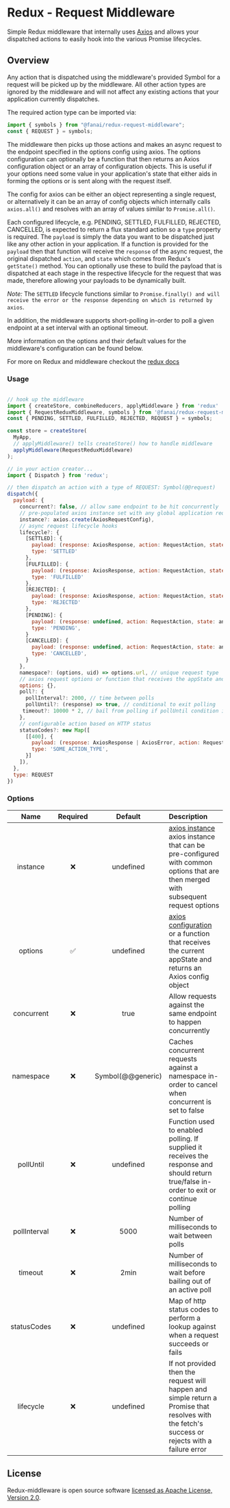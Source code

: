 # Redux - Request Middleware

Simple Redux middleware that internally uses [Axios](https://github.com/axios/axios) and allows your dispatched actions to easily hook into the various Promise lifecycles.

## Overview

Any action that is dispatched using the middleware's provided Symbol for a request will be picked up by the middleware. All other action types are ignored by the middleware and will not affect any existing actions that your application currently dispatches.

The required action type can be imported via:

```javascript
import { symbols } from "@fanai/redux-request-middleware";
const { REQUEST } = symbols;
```

The middleware then picks up those actions and makes an async request to the endpoint specified in the options config using axios. The options configuration can optionally be a function that then returns an Axios configuration object or an array of configuration objects. This is useful if your options need some value in your application's state that either aids in forming the options or is sent along with the request itself.

The config for axios can be either an object representing a single request, or alternatively it can be an array of config objects which internally calls `axios.all()` and resolves with an array of values similar to `Promise.all()`.

Each configured lifecycle, e.g. PENDING, SETTLED, FULFILLED, REJECTED, CANCELLED, is expected to return a flux standard action so a `type` property is required. The `payload` is simply the data you want to be dispatched just like any other action in your application. If a function is provided for the `payload` then that function will receive the `response` of the async request, the original dispatched `action`, and `state` which comes from Redux's `getState()` method. You can optionally use these to build the payload that is dispatched at each stage in the respective lifecycle for the request that was made, therefore allowing your payloads to be dynamically built.

_Note:_ The `SETTLED` lifecycle functions similar to `Promise.finally() and will receive the error or the response depending on which is returned by axios`.

In addition, the middleware supports short-polling in-order to poll a given endpoint at a set interval with an optional timeout.

More information on the options and their default values for the middleware's configuration can be found below.

For more on Redux and middleware checkout the [redux docs](https://redux.js.org/advanced/middleware)

### Usage

```javascript

// hook up the middleware
import { createStore, combineReducers, applyMiddleware } from 'redux'
import { RequestReduxMiddleware, symbols } from '@fanai/redux-request-middleware';
const { PENDING, SETTLED, FULFILLED, REJECTED, REQUEST } = symbols;

const store = createStore(
  MyApp,
  // applyMiddleware() tells createStore() how to handle middleware
  applyMiddleware(RequestReduxMiddleware)
);

// in your action creator...
import { Dispatch } from 'redux';

// then dispatch an action with a type of REQUEST: Symbol(@@request)
dispatch({
  payload: {
    concurrent?: false, // allow same endpoint to be hit concurrently
    // pre-populated axios instance set with any global application request defaults
    instance?: axios.create(AxiosRequestConfig),
    // async request lifecycle hooks
    lifecycle?: {
      [SETTLED]: {
        payload: (response: AxiosResponse, action: RequestAction, state: any): any => {},
        type: 'SETTLED'
      },
      [FULFILLED]: {
        payload: (response: AxiosResponse, action: RequestAction, state: any): any => {},
        type: 'FULFILLED'
      },
      [REJECTED]: {
        payload: (response: AxiosResponse, action: RequestAction, state: any): any => {},
        type: 'REJECTED'
      },
      [PENDING]: {
        payload: (response: undefined, action: RequestAction, state: any): any => {},
        type: 'PENDING',
      }
      [CANCELLED]: {
        payload: (response: undefined, action: RequestAction, state: any): any => {},
        type: 'CANCELLED',
      }
    },
    namespace?: (options, uid) => options.url, // unique request type
    // axios request options or function that receives the appState and should return an AxiosRequestConfig
    options: {},
    poll?: {
      pollInterval?: 2000, // time between polls
      pollUntil?: (response) => true, // conditional to exit polling
     timeout?: 10000 * 2, // bail from polling if pollUntil condition is never met
    },
    // configurable action based on HTTP status
    statusCodes?: new Map([
      [[400], {
        payload: (response: AxiosResponse | AxiosError, action: RequestAction, state: any) => {},
        type: 'SOME_ACTION_TYPE',
      }]
    ]),
  },
  type: REQUEST
})
```

### Options

|     Name     | Required |      Default      | Description                                                                                                                                                                           |
| :----------: | :------: | :---------------: | :------------------------------------------------------------------------------------------------------------------------------------------------------------------------------------ |
|   instance   |    ❌    |     undefined     | [axios instance](https://github.com/axios/axios#axioscreateconfig) axios instance that can be pre-configured with common options that are then merged with subsequent request options |
|   options    |    ✅    |     undefined     | [axios configuration](https://github.com/axios/axios#request-config) or a function that receives the current appState and returns an Axios config object                              |
|  concurrent  |    ❌    |       true        | Allow requests against the same endpoint to happen concurrently                                                                                                                       |
|  namespace   |    ❌    | Symbol(@@generic) | Caches concurrent requests against a namespace in-order to cancel when concurrent is set to false                                                                                     |
|  pollUntil   |    ❌    |     undefined     | Function used to enabled polling. If supplied it receives the response and should return true/false in-order to exit or continue polling                                              |
| pollInterval |    ❌    |       5000        | Number of milliseconds to wait between polls                                                                                                                                          |
|   timeout    |    ❌    |     2min     | Number of milliseconds to wait before bailing out of an active poll                                                                                                                   |
| statusCodes  |    ❌    |     undefined     | Map of http status codes to perform a lookup against when a request succeeds or fails                                                                                                 |
|  lifecycle   |    ❌    |     undefined     | If not provided then the request will happen and simple return a Promise that resolves with the fetch's success or rejects with a failure error                                       |

## License

Redux-middleware is open source software [licensed as Apache License, Version 2.0](https://github.com/fanai-inc/firestore-utils/blob/develop/LICENSE.md).
